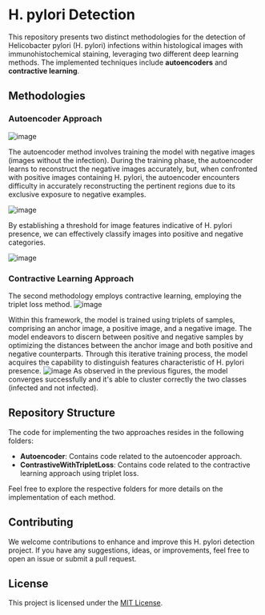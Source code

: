 # H. pylori Detection

This repository presents two distinct methodologies for the detection of Helicobacter pylori (H. pylori) infections within histological images with immunohistochemical staining, leveraging two different deep learning methods. The implemented techniques include **autoencoders** and **contractive learning**.

## Methodologies

### Autoencoder Approach

![image](https://github.com/eltonjohnfanboy/HPyloriDetection/assets/103358618/bbd6773d-2043-4e16-9393-31ed6e510b48)

The autoencoder method involves training the model with negative images (images without the infection). During the training phase, the autoencoder learns to reconstruct the negative images accurately, but, when confronted with positive images containing H. pylori, the autoencoder encounters difficulty in accurately reconstructing the pertinent regions due to its exclusive exposure to negative examples. 

![image](https://github.com/eltonjohnfanboy/HPyloriDetection/assets/103358618/adf9e5d1-4296-46fa-879d-579b9908ad74)

By establishing a threshold for image features indicative of H. pylori presence, we can effectively classify images into positive and negative categories.

![image](https://github.com/eltonjohnfanboy/HPyloriDetection/assets/103358618/6a1828d2-dc31-4700-910d-68f4dca6d5dc)

### Contractive Learning Approach

The second methodology employs contractive learning, employing the triplet loss method. 
![image](https://github.com/eltonjohnfanboy/HPyloriDetection/assets/103358618/2d09ca13-b8cf-4154-b4c5-b91a90c6a1d1)

Within this framework, the model is trained using triplets of samples, comprising an anchor image, a positive image, and a negative image. The model endeavors to discern between positive and negative samples by optimizing the distances between the anchor image and both positive and negative counterparts. Through this iterative training process, the model acquires the capability to distinguish features characteristic of H. pylori presence.
![image](https://github.com/eltonjohnfanboy/HPyloriDetection/assets/103358618/a8f1cd9c-9708-48d1-a859-ed5b9c9e6687)
As observed in the previous figures, the model converges successfully and it's able to cluster correctly the two classes (infected and not infected).


## Repository Structure

The code for implementing the two approaches resides in the following folders:
- **Autoencoder**: Contains code related to the autoencoder approach.
- **ContrastiveWithTripletLoss**: Contains code related to the contractive learning approach using triplet loss.

Feel free to explore the respective folders for more details on the implementation of each method.

## Contributing

We welcome contributions to enhance and improve this H. pylori detection project. If you have any suggestions, ideas, or improvements, feel free to open an issue or submit a pull request.

## License

This project is licensed under the [MIT License](LICENSE).
